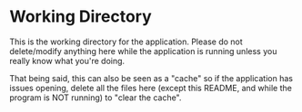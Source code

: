 # Working Directory

This is the working directory for the application. Please do not delete/modify anything here while the application is running unless you really know what you're doing.

That being said, this can also be seen as a "cache" so if the application has issues opening, delete all the files here (except this README, and while the program is NOT running) to "clear the cache".

